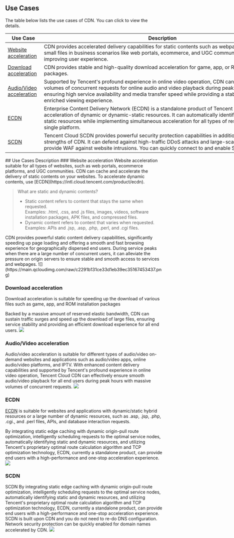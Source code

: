 ## Use Cases
The table below lists the use cases of CDN. You can click to view the details.

<table  style="width:890">
<thead>
	<tr>
		<th scope="col" style="width: 100px;">Use Case</th>
		<th scope="col">Description</th>
	</tr>
</thead>
<tbody>
	<tr>
	<td><a href = "#m1">Website acceleration</a></td>
		<td >CDN provides accelerated delivery capabilities for static contents such as webpages, images, and small files in business scenarios like web portals, ecommerce, and UGC communities, significantly improving user experience. </td>
	</tr>
	<tr>
		<td><a href = "#m2">Download acceleration</a></td>
		<td >CDN provides stable and high-quality download acceleration for game, app, or ROM installation packages.</td>
	</tr>
	<tr>
		<td><a href = "#m3">Audio/Video acceleration</a></td>
		<td>Supported by Tencent's profound experience in online video operation, CDN can sustain massive volumes of concurrent requests for online audio and video playback during peak hours, effectively ensuring high service availability and media transfer speed while providing a stable, smooth and enriched viewing experience. </td>
	</tr>
	<tr>
		<td><a href = "#m4">ECDN</a></td>
		<td >Enterprise Content Delivery Network (ECDN) is a standalone product of Tencent Cloud for one-stop acceleration of dynamic or dynamic-static resources. It can automatically identify dynamic and static resources while implementing simultaneous acceleration for all types of resources on one single platform. </td>
	</tr>
	<tr>
		<td><a href = "#m5">SCDN</a></td>
		<td >Tencent Cloud SCDN provides powerful security protection capabilities in addition to all acceleration strengths of CDN. It can defend against high-traffic DDoS attacks and large-scale CC attacks and provide WAF against website intrusions. You can quickly connect to and enable SCDN in CDN.</td>
	</tr>
</tbody>
</table>
## Use Cases Description
<span ID = "m1"></span>
### Website acceleration
Website acceleration suitable for all types of websites, such as web portals, ecommerce platforms, and UGC communities. CDN can cache and accelerate the delivery of static contents on your websites. To accelerate dynamic contents, use [ECDN](https://intl.cloud.tencent.com/product/ecdn).

<blockquote class="d-mod-explain">
<div class="d-mod-title d-explain-title">
<i class="d-icon-explain"></i>What are static and dynamic contents?
</div>
<p></p>	
<ul>	
<li>Static content refers to content that stays the same when requested. <br>Examples: .html, .css, and .js files, images, videos, software installation packages, APK files, and compressed files.</li>
<li>Dynamic content refers to content that varies when requested. <br>Examples: APIs and .jsp, .asp, .php, .perl, and .cgi files.</li>
</ul>	
</blockquote>
CDN provides powerful static content delivery capabilities, significantly speeding up page loading and offering a smooth and fast browsing experience for geographically dispersed end users. During service peaks when there are a large number of concurrent users, it can alleviate the pressure on origin servers to ensure stable and smooth access to services and webpages.
![](https://main.qcloudimg.com/raw/c2291b131ce33d1eb39ec35167453437.png)


<span ID = "m2"></span>
### Download acceleration
Download acceleration is suitable for speeding up the download of various files such as game, app, and ROM installation packages

Backed by a massive amount of reserved elastic bandwidth, CDN can sustain traffic surges and speed up the download of large files, ensuring service stability and providing an efficient download experience for all end users.
![](https://main.qcloudimg.com/raw/ada400d5a04d58fb73662e6bc028232c.png)


<span ID = "m3"></span>
### Audio/Video acceleration
Audio/video acceleration is suitable for different types of audio/video on-demand websites and applications such as audio/video apps, online audio/video platforms, and IPTV. With enhanced content delivery capabilities and supported by Tencent's profound experience in online video operation, Tencent Cloud CDN can effectively ensure smooth audio/video playback for all end users during peak hours with massive volumes of concurrent requests.
![](https://main.qcloudimg.com/raw/0e852cfff1cd2f131f3ab1256a5b3a51.png)


<span ID = "m4"></span>
### ECDN
[ECDN](https://intl.cloud.tencent.com/product/ecdn) is suitable for websites and applications with dynamic/static hybrid resources or a large number of dynamic resources, such as .asp, .jsp, .php, .cgi., and .perl files, APIs, and database interaction requests.

By integrating static edge caching with dynamic origin-pull route optimization, intelligently scheduling requests to the optimal service nodes, automatically identifying static and dynamic resources, and utilizing Tencent's proprietary optimal route calculation algorithm and TCP optimization technology, ECDN, currently a standalone product, can provide end users with a high-performance and one-stop acceleration experience.
![](https://main.qcloudimg.com/raw/a6f7d54e98720a3d4a18d673fc1f9b4c.png)

<span ID = "m5"></span>

### SCDN
SCDN By integrating static edge caching with dynamic origin-pull route optimization, intelligently scheduling requests to the optimal service nodes, automatically identifying static and dynamic resources, and utilizing Tencent's proprietary optimal route calculation algorithm and TCP optimization technology, ECDN, currently a standalone product, can provide end users with a high-performance and one-stop acceleration experience.
SCDN is built upon CDN and you do not need to re-do DNS configuration. Network security protection can be quickly enabled for domain names accelerated by CDN. 
![](https://main.qcloudimg.com/raw/164d28b237eb5dbe05a57b631d98616e.png)



​	